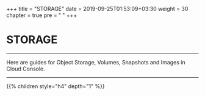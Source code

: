 +++
title = "STORAGE"
date = 2019-09-25T01:53:09+03:30
weight = 30
chapter = true
pre = "<b>      </b>"
+++

# **STORAGE**
___
Here are guides for Object Storage, Volumes, Snapshots and Images in Cloud Console.
___

{{% children style="h4" depth="1" %}}